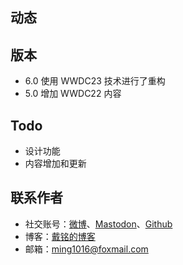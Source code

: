 ## 动态
## 版本

- 6.0 使用 WWDC23 技术进行了重构
- 5.0 增加 WWDC22 内容

## Todo

- 设计功能
- 内容增加和更新

## 联系作者

- 社交账号：[微博](https://weibo.com/allstarming)、[Mastodon](https://iosdev.space/@starming)、[Github](https://github.com/ming1016)
- 博客：[戴铭的博客](https://ming1016.github.io)
- 邮箱：[ming1016@foxmail.com](mailto:ming1016@foxmail.com) 
